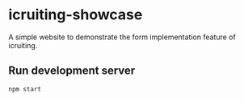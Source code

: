 # icruiting-showcase

A simple website to demonstrate the form implementation feature of icruiting.

## Run development server

````
npm start
````
